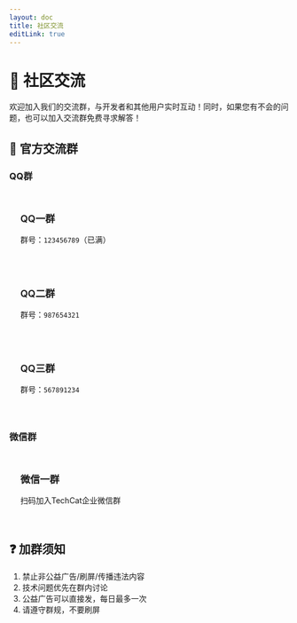 ```yaml
---
layout: doc
title: 社区交流
editLink: true
---
```


# 📢 社区交流

欢迎加入我们的交流群，与开发者和其他用户实时互动！同时，如果您有不会的问题，也可以加入交流群免费寻求解答！

## 🚀 官方交流群

### QQ群
<div class="qq-group-container">

<ClientOnly>
  <div class="qq-group-card">
    <div class="qq-group-header">
      <div class="qq-group-title">QQ一群</div>
    </div>
    <div class="qq-group-body">
      <p>群号：<code>123456789</code>（已满）</p>
    </div>
  </div>
</ClientOnly>

<ClientOnly>
  <div class="qq-group-card">
    <div class="qq-group-header">
      <div class="qq-group-title">QQ二群</div>
    </div>
    <div class="qq-group-body">
      <p>群号：<code>987654321</code></p>
    </div>
  </div>
</ClientOnly>

<ClientOnly>
  <div class="qq-group-card">
    <div class="qq-group-header">
      <div class="qq-group-title">QQ三群</div>
    </div>
    <div class="qq-group-body">
      <p>群号：<code>567891234</code></p>
    </div>
  </div>
</ClientOnly>

</div>

### 微信群
<div class="wechat-group-container">

<ClientOnly>
  <div class="wechat-group-card">
    <div class="wechat-group-header">
      <div class="wechat-group-title">微信一群</div>
    </div>
    <div class="wechat-group-body">
      <p>扫码加入TechCat企业微信群</p>
      <!-- <img src="/path/to/wechat-qr1.png" alt="微信群二维码" width="150"> -->
    </div>
  </div>
</ClientOnly>

</div>

## ❓ 加群须知
1. 禁止非公益广告/刷屏/传播违法内容
2. 技术问题优先在群内讨论
3. 公益广告可以直接发，每日最多一次
4. 请遵守群规，不要刷屏

<style>
.qq-group-container,
.wechat-group-container {
  display: grid;
  gap: 1.5rem;
  grid-template-columns: repeat(auto-fit, minmax(300px, 1fr));
  margin: 2rem 0;
}

.qq-group-card,
.wechat-group-card {
  background: var(--vp-c-bg-soft);
  border-radius: 12px;
  padding: 1.25rem;
  border: 1px solid var(--vp-c-divider);
  transition: transform 0.25s, box-shadow 0.25s;
}

.qq-group-card:hover,
.wechat-group-card:hover {
  transform: translateY(-5px);
  box-shadow: var(--vp-shadow-2);
}

.qq-group-header,
.wechat-group-header {
  display: flex;
  align-items: center;
  gap: 0.75rem;
  margin-bottom: 1rem;
}

.qq-group-title,
.wechat-group-title {
  font-weight: 600;
  font-size: 1.1rem;
  color: var(--vp-c-brand);
}

.qq-group-body p,
.wechat-group-body p {
  margin: 0.5rem 0;
  line-height: 1.6;
}

.wechat-group-body img {
  margin-top: 0.5rem;
  border-radius: 8px;
}

@media (max-width: 640px) {
  .qq-group-container,
  .wechat-group-container {
    grid-template-columns: 1fr;
  }
}
</style>